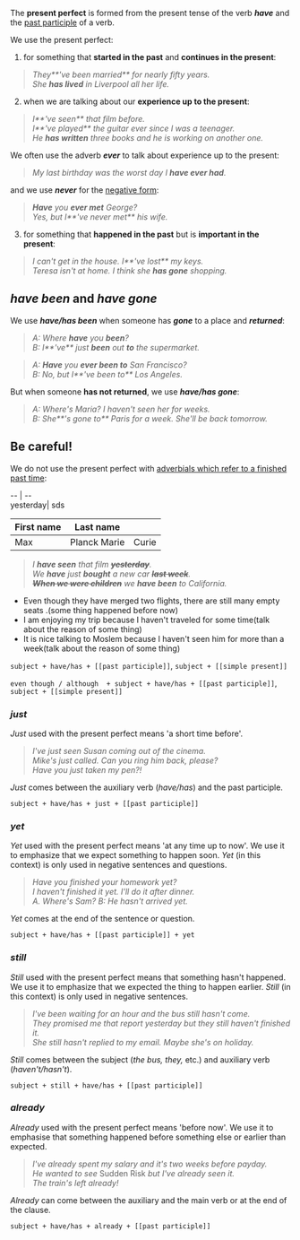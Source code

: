 The **present perfect** is formed from the present tense of the verb _**have**_ and the [past participle](https://learnenglish.britishcouncil.org/node/1352) of a verb.

We use the present perfect:

1. for something that **started in the past** and **continues in the present**:
    

> _They**'ve been married** for nearly fifty years.  
> She **has lived** in Liverpool all her life._

2. when we are talking about our **experience up to the present**:

> _I**'ve seen** that film before.  
> I**'ve played** the guitar ever since I was a teenager.  
> He **has written** three books and he is working on another one._

We often use the adverb _**ever**_ to talk about experience up to the present:

> _My last birthday was the worst day I **have ever had**._

and we use _**never**_ for the [negative form](https://learnenglish.britishcouncil.org/node/1363):

> _**Have** you **ever met** George?  
> Yes, but I**'ve never met** his wife._

3. for something that **happened in the past** but is **important in the present**:

> _I can't get in the house. I**'ve lost** my keys.  
> Teresa isn't at home. I think she **has gone** shopping._

## **_have been_ and _have gone_**

We use **_have/has been_** when someone has **_gone_** to a place and **_returned_**:

> _A: Where **have** you **been**?  
> B: I**'ve** just **been** out **to** the supermarket._

> _A: **Have** you **ever been to** San Francisco?  
> B: No, but I**'ve been to** Los Angeles._

But when someone **has not returned**, we use _**have/has gone**_:

> _A: Where's Maria? I haven't seen her for weeks.  
> B: She**'s gone to** Paris for a week. She'll be back tomorrow._

## Be careful!
We do not use the present perfect with [adverbials which refer to a finished past time](https://learnenglish.britishcouncil.org/node/1311):

 -- | --  
 yesterday| sds

| First name | Last name    |       |
| ---------- | ------------ | ----- |
| Max        | Planck Marie | Curie |

>_I **have seen** that film ~~**yesterday**~~.  
>We **have** just **bought** a new car ~~**last week**~~.  
>~~**When we were children**~~ we **have been** to California._
- Even though they have merged two flights, there are still many empty seats .(some thing happened before now)
 - I am enjoying my trip because I haven't traveled for some time(talk about the reason of some thing)
- It is nice talking to Moslem because I haven't seen him for more than a week(talk about the reason of some thing)

`subject + have/has + [[past participle]]`,
`subject + [[simple present]]`

`even though / although  + subject + have/has + [[past participle]]`,
`subject + [[simple present]]`



### _just_

_Just_ used with the present perfect means 'a short time before'.

> _I've just seen Susan coming out of the cinema.  
> Mike's just called. Can you ring him back, please?  
> Have you just taken my pen?!_

_Just_ comes between the auxiliary verb (_have/has_) and the past participle.

`subject + have/has + just + [[past participle]]`

### _yet_

_Yet_ used with the present perfect means 'at any time up to now'. We use it to emphasize that we expect something to happen soon. _Yet_ (in this context) is only used in negative sentences and questions.

> _Have you finished your homework yet?  
> I haven't finished it yet. I'll do it after dinner.  
> A. Where's Sam? B: He hasn't arrived yet._

_Yet_ comes at the end of the sentence or question.

`subject + have/has + [[past participle]] + yet ` 

### _still_

_Still_ used with the present perfect means that something hasn't happened. We use it to emphasize that we expected the thing to happen earlier. _Still_ (in this context) is only used in negative sentences.

> _I've been waiting for an hour and the bus still hasn't come.  
> They promised me that report yesterday but they still haven't finished it.  
> She still hasn't replied to my email. Maybe she's on holiday._

_Still_ comes between the subject (_the bus, they,_ etc.) and auxiliary verb (_haven't/hasn't_).

`subject + still + have/has + [[past participle]] ` 

### _already_

_Already_ used with the present perfect means 'before now'. We use it to emphasise that something happened before something else or earlier than expected.

> _I've already spent my salary and it's two weeks before payday.  
> He wanted to see_ Sudden Risk _but I've already seen it.  
> The train's left already!_

_Already_ can come between the auxiliary and the main verb or at the end of the clause.

`subject + have/has + already + [[past participle]] ` 
